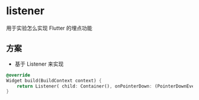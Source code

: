 # listener

用于实验怎么实现 Flutter 的埋点功能

## 方案

- 基于 Listener 来实现

```dart
@override
Widget build(BuildContext context) {
    return Listener( child: Container(), onPointerDown: (PointerDownEvent event) {});
}
```
